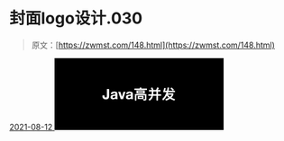 <!--yml
category: 未分类
date: 0001-01-01 00:00:00
--->

# 封面logo设计.030

> 原文：[https://zwmst.com/148.html](https://zwmst.com/148.html)

   [ <time datetime="2021-08-12T09:21:30+08:00"> 2021-08-12 </time> ](https://zwmst.com/%e5%b0%81%e9%9d%a2logo%e8%ae%be%e8%ae%a1-030)  [![](img/ccdfe8ae8b92b5e61eb2c550aab00b6d.png)](https://zwmst.com/wp-content/uploads/2021/08/1628731290-6005ff7a41f4ce5.jpeg)